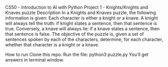 CS50 - Introduction to AI with Python
Project 1 - Knights/Knights and Knaves puzzle
Description
In a Knights and Knaves puzzle, the following information is given: Each character is either a knight or a knave. A knight will always tell the truth: if knight states a sentence, then that sentence is true. Conversely, a knave will always lie: if a knave states a sentence, then that sentence is false. The objective of the puzzle is, given a set of sentences spoken by each of the characters, determine, for each character, whether that character is a knight or a knave.

How to run
Clone this repo.
Run the file: python3 puzzle.py
You'll get answers in terminal window.
